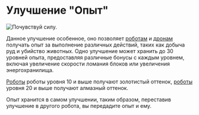 # Улучшение "Опыт"

![Почувствуй силу.](oredict:oc:experienceUpgrade)

Данное улучшение особенное, оно позволяет [роботам](../block/robot.md) и [дронам](drone.md) получать опыт за выполнение различных действий, таких как добыча руд и убийство животных. Одно улучшение может хранить до 30 уровней опыта, предоставляя различные бонусы с каждым уровнем, включая увеличение скорости ломания блоков или увеличения энергохранилища.

[Роботы](../block/robot.md) роботы уровня 10 и выше получают золотистый оттенок, [роботы](../block/robot.md) уровня 20 и выше получают алмазный оттенок.

Опыт хранится в самом улучшении, таким образом, переставив улучшение в другого робота, вы передадите опыт и ему.
